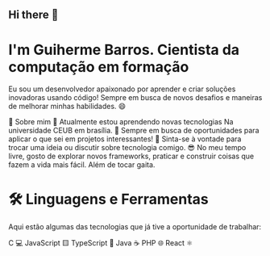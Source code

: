 ## Hi there 👋 

# I'm Guiherme Barros. Cientista da computação em formação
  
Eu sou um desenvolvedor apaixonado por aprender e criar soluções inovadoras usando código! Sempre em busca de novos desafios e maneiras de melhorar minhas habilidades. 😄

🚀 Sobre mim
🌱 Atualmente estou aprendendo novas tecnologias Na universidade CEUB em brasília.
💼 Sempre em busca de oportunidades para aplicar o que sei em projetos interessantes!
💬 Sinta-se à vontade para trocar uma ideia ou discutir sobre tecnologia comigo.
😎 No meu tempo livre, gosto de explorar novos frameworks, praticar e construir coisas que fazem a vida mais fácil. Além de tocar gaita.

# 🛠️ Linguagens e Ferramentas
Aqui estão algumas das tecnologias que já tive a oportunidade de trabalhar:

C 💻
JavaScript 🟨
TypeScript 🚀
Java ☕
PHP 🌐
React ⚛️
